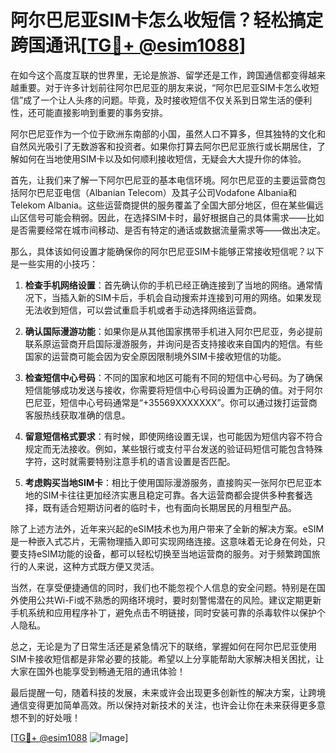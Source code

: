 # 阿尔巴尼亚SIM卡怎么收短信？轻松搞定跨国通讯[[TG💪+ @esim1088](https://t.me/s/esim1088)]

在如今这个高度互联的世界里，无论是旅游、留学还是工作，跨国通信都变得越来越重要。对于许多计划前往阿尔巴尼亚的朋友来说，“阿尔巴尼亚SIM卡怎么收短信”成了一个让人头疼的问题。毕竟，及时接收短信不仅关系到日常生活的便利性，还可能直接影响到重要的事务安排。

阿尔巴尼亚作为一个位于欧洲东南部的小国，虽然人口不算多，但其独特的文化和自然风光吸引了无数游客和投资者。如果你打算去阿尔巴尼亚旅行或长期居住，了解如何在当地使用SIM卡以及如何顺利接收短信，无疑会大大提升你的体验。

首先，让我们来了解一下阿尔巴尼亚的基本电信环境。阿尔巴尼亚的主要运营商包括阿尔巴尼亚电信（Albanian Telecom）及其子公司Vodafone Albania和Telekom Albania。这些运营商提供的服务覆盖了全国大部分地区，但在某些偏远山区信号可能会稍弱。因此，在选择SIM卡时，最好根据自己的具体需求——比如是否需要经常在城市间移动、是否有特定的通话或数据流量需求等——做出决定。

那么，具体该如何设置才能确保你的阿尔巴尼亚SIM卡能够正常接收短信呢？以下是一些实用的小技巧：

1. **检查手机网络设置**：首先确认你的手机已经正确连接到了当地的网络。通常情况下，当插入新的SIM卡后，手机会自动搜索并连接到可用的网络。如果发现无法收到短信，可以尝试重启手机或者手动选择网络运营商。

2. **确认国际漫游功能**：如果你是从其他国家携带手机进入阿尔巴尼亚，务必提前联系原运营商开启国际漫游服务，并询问是否支持接收来自国内的短信。有些国家的运营商可能会因为安全原因限制境外SIM卡接收短信的功能。

3. **检查短信中心号码**：不同的国家和地区可能有不同的短信中心号码。为了确保短信能够成功发送与接收，你需要将短信中心号码设置为正确的值。对于阿尔巴尼亚，短信中心号码通常是“+35569XXXXXXX”。你可以通过拨打运营商客服热线获取准确的信息。

4. **留意短信格式要求**：有时候，即使网络设置无误，也可能因为短信内容不符合规定而无法接收。例如，某些银行或支付平台发送的验证码短信可能包含特殊字符，这时就需要特别注意手机的语言设置是否匹配。

5. **考虑购买当地SIM卡**：相比于使用国际漫游服务，直接购买一张阿尔巴尼亚本地的SIM卡往往更加经济实惠且稳定可靠。各大运营商都会提供多种套餐选择，既有适合短期访问者的临时卡，也有面向长期居民的月租型产品。

除了上述方法外，近年来兴起的eSIM技术也为用户带来了全新的解决方案。eSIM是一种嵌入式芯片，无需物理插入即可实现网络连接。这意味着无论身在何处，只要支持eSIM功能的设备，都可以轻松切换至当地运营商的服务。对于频繁跨国旅行的人来说，这种方式既方便又灵活。

当然，在享受便捷通信的同时，我们也不能忽视个人信息的安全问题。特别是在国外使用公共Wi-Fi或不熟悉的网络环境时，要时刻警惕潜在的风险。建议定期更新手机系统和应用程序补丁，避免点击不明链接，同时安装可靠的杀毒软件以保护个人隐私。

总之，无论是为了日常生活还是紧急情况下的联络，掌握如何在阿尔巴尼亚使用SIM卡接收短信都是非常必要的技能。希望以上分享能帮助大家解决相关困扰，让大家在国外也能享受到畅通无阻的通讯体验！

最后提醒一句，随着科技的发展，未来或许会出现更多创新性的解决方案，让跨境通信变得更加简单高效。所以保持对新技术的关注，也许会让你在未来获得更多意想不到的好处哦！

[[TG💪+ @esim1088](https://t.me/s/esim1088) ![Image](https://i.postimg.cc/4NQfJmqS/Snipaste-2025-05-13-00-14-12.png)]